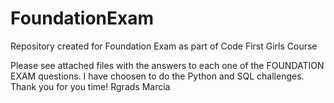 # FoundationExam
Repository created for Foundation Exam as part of Code First Girls Course 

Please see attached files with the answers to each one of the FOUNDATION EXAM questions.
I have choosen to do the Python and SQL challenges. 
Thank you for you time!
Rgrads 
Marcia  
